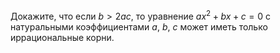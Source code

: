 Докажите, что если $b>2ac$, то уравнение $ax^2+bx+c=0$ с натуральными 
коэффициентами $a$, $b$, $c$ может иметь только иррациональные корни.